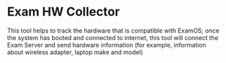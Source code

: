 # Exam HW Collector

This tool helps to track the hardware that is compatible with ExamOS; once the system has booted and connected to internet, this tool will connect the Exam Server and send hardware information (for example, information about wireless adapter, laptop make and model)

